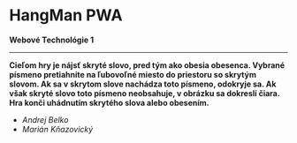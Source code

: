 ﻿# HangMan PWA

**Webové Technológie 1**
***
**Cieľom hry je nájsť skryté slovo, pred tým ako obesia obesenca. Vybrané písmeno pretiahnite na ľubovoľné miesto do priestoru so skrytým slovom. Ak sa v skrytom slove nachádza toto písmeno, odokryje sa. Ak však skryté slovo toto písmeno neobsahuje, v obrázku sa dokreslí čiara. Hra konči uhádnutím skrytého slova alebo obesením.**
* *Andrej Belko*
* *Marián Kňazovický*